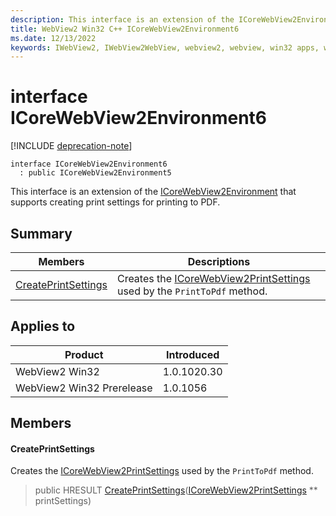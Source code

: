 ```yaml
---
description: This interface is an extension of the ICoreWebView2Environment that supports creating print settings for printing to PDF.
title: WebView2 Win32 C++ ICoreWebView2Environment6
ms.date: 12/13/2022
keywords: IWebView2, IWebView2WebView, webview2, webview, win32 apps, win32, edge, ICoreWebView2, ICoreWebView2Controller, browser control, edge html, ICoreWebView2Environment6
---
```


# interface ICoreWebView2Environment6

[!INCLUDE [deprecation-note](../includes/deprecation-note.md)]

```
interface ICoreWebView2Environment6
  : public ICoreWebView2Environment5
```

This interface is an extension of the [ICoreWebView2Environment](icorewebview2environment.md) that supports creating print settings for printing to PDF.

## Summary

 Members                        | Descriptions
--------------------------------|---------------------------------------------
[CreatePrintSettings](#createprintsettings) | Creates the [ICoreWebView2PrintSettings](icorewebview2printsettings.md) used by the `PrintToPdf` method.

## Applies to

Product                         | Introduced
--------------------------------|---------------------------------------------
WebView2 Win32            |    1.0.1020.30
WebView2 Win32 Prerelease |    1.0.1056

## Members

#### CreatePrintSettings

Creates the [ICoreWebView2PrintSettings](icorewebview2printsettings.md) used by the `PrintToPdf` method.

> public HRESULT [CreatePrintSettings](#createprintsettings)([ICoreWebView2PrintSettings](icorewebview2printsettings.md) ** printSettings)

